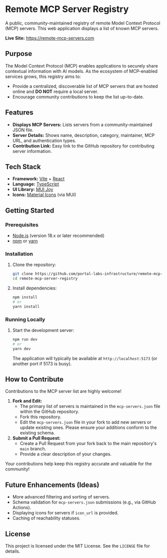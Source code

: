 # Remote MCP Server Registry

A public, community-maintained registry of remote Model Context Protocol (MCP) servers. This web application displays a list of known MCP servers.

**Live Site:** https://remote-mcp-servers.com

## Purpose

The Model Context Protocol (MCP) enables applications to securely share contextual information with AI models. As the ecosystem of MCP-enabled services grows, this registry aims to:

- Provide a centralized, discoverable list of MCP servers that are hosted online and **DO NOT** require a local server.
- Encourage community contributions to keep the list up-to-date.

## Features

- **Displays MCP Servers:** Lists servers from a community-maintained JSON file.
- **Server Details:** Shows name, description, category, maintainer, MCP URL, and authentication types.
- **Contribution Link:** Easy link to the GitHub repository for contributing server information.

## Tech Stack

- **Framework:** [Vite](https://vitejs.dev/) + [React](https://reactjs.org/)
- **Language:** [TypeScript](https://www.typescriptlang.org/)
- **UI Library:** [MUI Joy](https://mui.com/joy-ui/getting-started/)
- **Icons:** [Material Icons](https://mui.com/material-ui/material-icons/) (via MUI)

## Getting Started

### Prerequisites

- [Node.js](https://nodejs.org/) (version 18.x or later recommended)
- [npm](https://www.npmjs.com/) or [yarn](https://yarnpkg.com/)

### Installation

1.  Clone the repository:

    ```bash
    git clone https://github.com/portal-labs-infrastructure/remote-mcp-server-registry
    cd remote-mcp-server-registry
    ```

2.  Install dependencies:
    ```bash
    npm install
    # or
    yarn install
    ```

### Running Locally

1.  Start the development server:
    ```bash
    npm run dev
    # or
    yarn dev
    ```
    The application will typically be available at `http://localhost:5173` (or another port if 5173 is busy).

## How to Contribute

Contributions to the MCP server list are highly welcome!

1.  **Fork and Edit:**
    - The primary list of servers is maintained in the `mcp-servers.json` file within the GitHub repository.
    - Fork this repository.
    - Edit the `mcp-servers.json` file in your fork to add new servers or update existing ones. Please ensure your additions conform to the existing schema.
2.  **Submit a Pull Request:**
    - Create a Pull Request from your fork back to the main repository's `main` branch.
    - Provide a clear description of your changes.

Your contributions help keep this registry accurate and valuable for the community!

## Future Enhancements (Ideas)

- More advanced filtering and sorting of servers.
- Schema validation for `mcp-servers.json` submissions (e.g., via GitHub Actions).
- Displaying icons for servers if `icon_url` is provided.
- Caching of reachability statuses.

## License

This project is licensed under the MIT License. See the `LICENSE` file for details.
